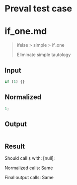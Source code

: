 # Preval test case

# if_one.md

> ifelse > simple > if_one
>
> Eliminate simple tautology

## Input

`````js filename=intro
if (1) {}
`````

## Normalized

`````js filename=intro
1;
`````

## Output

`````js filename=intro

`````

## Result

Should call `$` with:
[null];

Normalized calls: Same

Final output calls: Same
